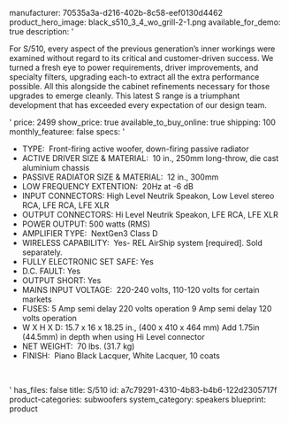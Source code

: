 manufacturer: 70535a3a-d216-402b-8c58-eef0130d4462
product_hero_image: black_s510_3_4_wo_grill-2-1.png
available_for_demo: true
description: '<p>For S/510, every aspect of the previous generation’s inner workings were examined without regard to its critical and customer-driven success. We turned a fresh eye to power requirements, driver improvements, and specialty filters, upgrading each-to extract all the extra performance possible. All this alongside the cabinet refinements necessary for those upgrades to emerge cleanly. This latest S range is a triumphant development that has exceeded every expectation of our design team.</p>'
price: 2499
show_price: true
available_to_buy_online: true
shipping: 100
monthly_featuree: false
specs: '<ul><li>TYPE: &nbsp;Front-firing active woofer, down-firing passive radiator&nbsp;<br></li><li>ACTIVE DRIVER SIZE &amp; MATERIAL: &nbsp;10 in., 250mm long-throw, die cast aluminium chassis<br></li><li>PASSIVE RADIATOR SIZE &amp; MATERIAL: &nbsp;12 in., 300mm<br></li><li>LOW FREQUENCY EXTENTION: &nbsp;20Hz at -6 dB&nbsp;<br></li><li>INPUT CONNECTORS: High Level Neutrik Speakon, Low Level stereo RCA, LFE RCA, LFE XLR<br></li><li>OUTPUT CONNECTORS: Hi Level Neutrik Speakon, LFE RCA, LFE XLR<br></li><li>POWER OUTPUT: 500 watts (RMS)<br></li><li>AMPLIFIER TYPE: &nbsp;NextGen3 Class D<br></li><li>WIRELESS CAPABILITY: &nbsp;Yes- REL AirShip system [required]. Sold separately.<br></li><li>FULLY ELECTRONIC SET SAFE: Yes<br></li><li>D.C. FAULT: Yes<br></li><li>OUTPUT SHORT: Yes<br></li><li>MAINS INPUT VOLTAGE: &nbsp;220-240 volts, 110-120 volts for certain markets<br></li><li>FUSES: 5 Amp semi delay 220 volts operation 9 Amp semi delay 120 volts operation<br></li><li>W X H X D: 15.7 x 16 x 18.25 in., (400 x 410 x 464 mm) Add 1.75in (44.5mm) in depth when using Hi Level connector<br></li><li>NET WEIGHT: &nbsp;70 lbs. (31.7 kg)<br></li><li>FINISH: &nbsp;Piano Black Lacquer, White Lacquer, 10 coats<br></li></ul><p><br></p>'
has_files: false
title: S/510
id: a7c79291-4310-4b83-b4b6-122d2305717f
product-categories: subwoofers
system_category: speakers
blueprint: product

